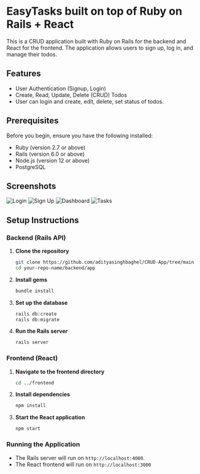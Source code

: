 # EasyTasks built on top of Ruby on Rails + React

This is a CRUD application built with Ruby on Rails for the backend and React for the frontend. The application allows users to sign up, log in, and manage their todos.

## Features

- User Authentication (Signup, Login)
- Create, Read, Update, Delete (CRUD) Todos
- User can login and create, edit, delete, set status of todos.

## Prerequisites

Before you begin, ensure you have the following installed:

- Ruby (version 2.7 or above)
- Rails (version 6.0 or above)
- Node.js (version 12 or above)
- PostgreSQL

## Screenshots

![Login](https://drive.google.com/uc?export=view&id=1HJmAHqgzZrZOZa006MNOjQsqJ7Wnwefv)
![Sign Up](https://drive.google.com/uc?export=view&id=1_YLyr3cS8TMRrvwS5lbgIk4nH2Mlwpcd)
![Dashboard](https://drive.google.com/uc?export=view&id=1m0_fJqK1wxlD38bOivCyYz7clolM2CmI)
![Tasks](https://drive.google.com/uc?export=view&id=15cB6Te6CcYS0cjNGZ6iUTMQMzezTJt2R)


## Setup Instructions

### Backend (Rails API)

1. **Clone the repository**

    ```sh
    git clone https://github.com/adityasinghbaghel/CRUD-App/tree/main
    cd your-repo-name/backend/app
    ```

2. **Install gems**

    ```sh
    bundle install
    ```

3. **Set up the database**

    ```sh
    rails db:create
    rails db:migrate
    ```

4. **Run the Rails server**

    ```sh
    rails server
    ```

### Frontend (React)

1. **Navigate to the frontend directory**

    ```sh
    cd ../frontend
    ```

2. **Install dependencies**

    ```sh
    npm install
    ```

3. **Start the React application**

    ```sh
    npm start
    ```

### Running the Application

- The Rails server will run on `http://localhost:4000`.
- The React frontend will run on `http://localhost:3000`

